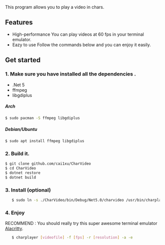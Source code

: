 This program allows you to play a video in chars.
## Features
   - High-performance   You can play videos at 60 fps in your terminal emulator.
   - Eazy to use        Follow the commands below and you can enjoy it easily.
 
## Get started

### 1. Make sure you have installed all the dependencies .

   - .Net 5
   - ffmpeg
   - libgdiplus

   ##### Arch

   ```bash
   $ sudo pacman -S ffmpeg libgdiplus
   ```

   ##### Debian/Ubuntu

   ```bash
   $ sudo apt install ffmpeg libgdiplus
   ```

### 2. Build it.

   ```bash
   $ git clone github.com/cai1xu/CharVideo
   $ cd CharVideo
   $ dotnet restore
   $ dotnet build
   ```

### 3.  Install (optional) 

```bash
   $ sudo ln -s ./CharVideo/bin/Debug/Net5.0/charvideo /usr/bin/charplayer
```



### 4. Enjoy

RECOMMEND : You should really try this super awesome terminal emulator [Alacritty](https://github.com/alacritty/alacritty).

```bash
   $ charplayer [videofile] -f [fps] -r [resolution] -a -e
```




